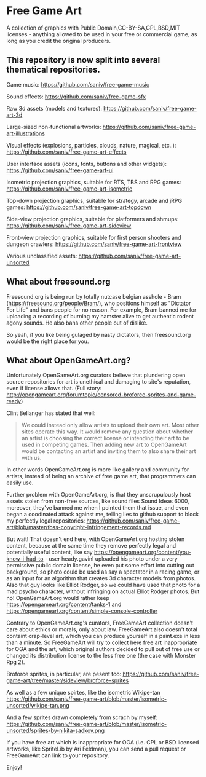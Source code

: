 # Free Game Art
A collection of graphics with Public Domain,CC-BY-SA,GPL,BSD,MIT licenses - anything allowed to be used in your free or commercial game, as long as you credit the original producers.

## This repository is now split into several thematical repositories.

Game music:
https://github.com/saniv/free-game-music

Sound effects:
https://github.com/saniv/free-game-sfx

Raw 3d assets (models and textures):
https://github.com/saniv/free-game-art-3d

Large-sized non-functional artworks:
https://github.com/saniv/free-game-art-illustrations

Visual effects (explosions, particles, clouds, nature, magical, etc..):
https://github.com/saniv/free-game-art-effects

User interface assets (icons, fonts, buttons and other widgets):
https://github.com/saniv/free-game-art-ui

Isometric projection graphics, suitable for RTS, TBS and RPG games:
https://github.com/saniv/free-game-art-isometric

Top-down projection graphics, suitable for strategy, arcade and jRPG games:
https://github.com/saniv/free-game-art-topdown

Side-view projection graphics, suitable for platformers and shmups:
https://github.com/saniv/free-game-art-sideview

Front-view projection graphics, suitable for first person shooters and dungeon crawlers:
https://github.com/saniv/free-game-art-frontview

Various unclassified assets:
https://github.com/saniv/free-game-art-unsorted

## What about freesound.org

Freesound.org is being run by totally nutcase belgian asshole - Bram (https://freesound.org/people/Bram/), who positions himself as "Dictator For Life" and bans people for no reason. For example, Bram banned me for uploading a recording of burning my hamster alive to get authentic rodent agony sounds. He also bans other people out of dislike.

So yeah, if you like being gulaged by nasty dictators, then freesound.org would be the right place for you.

## What about OpenGameArt.org?
Unfortunately OpenGameArt.org curators believe that plundering open source repositories for art is unethical and damaging to site's reputation, even if license allows that. (Full story: http://opengameart.org/forumtopic/censored-broforce-sprites-and-game-ready)

Clint Bellanger has stated that well:
> We could instead only allow artists to upload their own art. Most other sites operate this way. It would remove any question about whether an artist is choosing the correct license or intending their art to be used in competing games. Then adding new art to OpenGameArt would be contacting an artist and inviting them to also share their art with us.

In other words OpenGameArt.org is more like gallery and community for artists, instead of being an archive of free game art, that programmers can easily use.

Further problem with OpenGameArt.org, is that they unscrupulously host assets stolen from non-free sources, like sound files Sound Ideas 6000, moreover, they've banned me when I pointed them that issue, and even began a coodinated attack against me, telling lies to github support to block my perfectly legal repositories: https://github.com/saniv/free-game-art/blob/master/foss-copyright-infringement-records.md

But wait! That doesn't end here, with OpenGameArt.org hosting stolen content, because at the same time they remove perfectly legal and potentially useful content, like say https://opengameart.org/content/you-know-i-had-to  - user heady.gavinl uploaded his photo under a very permissive public domain license, he even put some effort into cutting out background, so photo could be used as say a spectator in a racing game, or as an input for an algorithm that creates 3d character models from photos. Also that guy looks like Elliot Rodger, so we could have used that photo for a mad psycho character, without infringing on actual Elliot Rodger photos. But no! OpenGameArt.org would rather keep https://opengameart.org/content/tanks-1 and https://opengameart.org/content/simple-console-controller

Contrary to OpenGameArt.org's curators, FreeGameArt collection doesn't care about ethics or morals, only about law. FreeGameArt also doesn't total containt crap-level art, which you can produce yourself in a paint.exe in less than a minute. So FreeGameArt will try to collect here free art inappropriate for OGA and the art, which original authors decided to pull out of free use or changed its distribution license to the less free one (the case with Monster Rpg 2).

Broforce sprites, in particular, are pesent too:
https://github.com/saniv/free-game-art/tree/master/sideview/broforce-sprites

As well as a few unique spirtes, like the isometric Wikipe-tan
https://github.com/saniv/free-game-art/blob/master/isometric-unsorted/wikipe-tan.png

And a few sprites drawn completely from scrach by myself:
https://github.com/saniv/free-game-art/blob/master/isometric-unsorted/sprites-by-nikita-sadkov.png

If you have free art which is inappropriate for OGA (i.e. CPL or BSD licensed artworks, like SpriteLib by Ari Feldman), you can send a pull request or FreeGameArt can link to your repository.

Enjoy!
